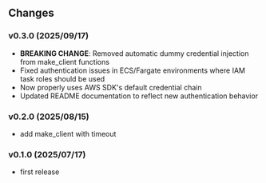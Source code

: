 ## Changes

### v0.3.0 (2025/09/17)
* **BREAKING CHANGE**: Removed automatic dummy credential injection from make_client functions
* Fixed authentication issues in ECS/Fargate environments where IAM task roles should be used
* Now properly uses AWS SDK's default credential chain
* Updated README documentation to reflect new authentication behavior

### v0.2.0 (2025/08/15)
* add make_client with timeout

### v0.1.0 (2025/07/17)
* first release